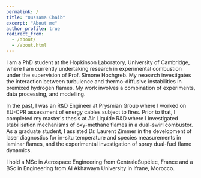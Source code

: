 ```yaml
---
permalink: /
title: "Oussama Chaib"
excerpt: "About me"
author_profile: true
redirect_from: 
  - /about/
  - /about.html
---
```


I am a PhD student at the Hopkinson Laboratory, University of Cambridge, where I am currently undertaking research in experimental combustion under the supervision of Prof. Simone Hochgreb. My research investigates the interaction between turbulence and thermo-diffusive instabilities in premixed hydrogen flames. My work involves a combination of experiments, data processing, and modelling.

In the past, I was an R&D Engineer at Prysmian Group where I worked on EU-CPR assessment of energy cables subject to fires. Prior to that, I completed my master's thesis at Air Liquide R&D where I investigated stabilisation mechanisms of oxy-methane flames in a dual-swirl combustor. As a graduate student, I assisted Dr. Laurent Zimmer in the development of laser diagnostics for in-situ temperature and species measurements in laminar flames, and the experimental investigation of spray dual-fuel flame dynamics.

I hold a MSc in Aerospace Engineering from CentraleSupélec, France and a BSc in Engineering from Al Akhawayn University in Ifrane, Morocco.